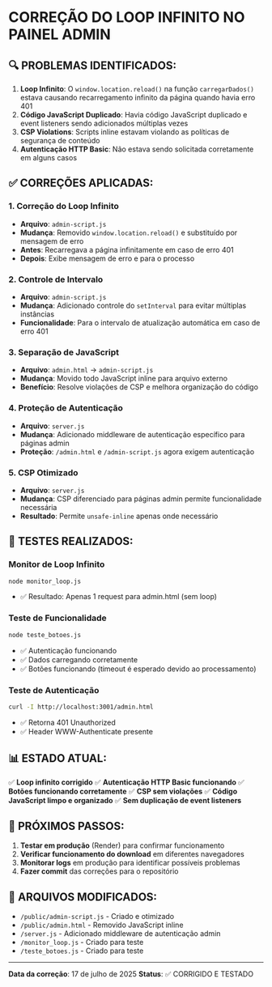 # CORREÇÃO DO LOOP INFINITO NO PAINEL ADMIN

## 🔍 PROBLEMAS IDENTIFICADOS:

1. **Loop Infinito**: O `window.location.reload()` na função `carregarDados()` estava causando recarregamento infinito da página quando havia erro 401
2. **Código JavaScript Duplicado**: Havia código JavaScript duplicado e event listeners sendo adicionados múltiplas vezes
3. **CSP Violations**: Scripts inline estavam violando as políticas de segurança de conteúdo
4. **Autenticação HTTP Basic**: Não estava sendo solicitada corretamente em alguns casos

## ✅ CORREÇÕES APLICADAS:

### 1. Correção do Loop Infinito
- **Arquivo**: `admin-script.js`
- **Mudança**: Removido `window.location.reload()` e substituído por mensagem de erro
- **Antes**: Recarregava a página infinitamente em caso de erro 401
- **Depois**: Exibe mensagem de erro e para o processo

### 2. Controle de Intervalo
- **Arquivo**: `admin-script.js`
- **Mudança**: Adicionado controle do `setInterval` para evitar múltiplas instâncias
- **Funcionalidade**: Para o intervalo de atualização automática em caso de erro 401

### 3. Separação de JavaScript
- **Arquivo**: `admin.html` → `admin-script.js`
- **Mudança**: Movido todo JavaScript inline para arquivo externo
- **Benefício**: Resolve violações de CSP e melhora organização do código

### 4. Proteção de Autenticação
- **Arquivo**: `server.js`
- **Mudança**: Adicionado middleware de autenticação específico para páginas admin
- **Proteção**: `/admin.html` e `/admin-script.js` agora exigem autenticação

### 5. CSP Otimizado
- **Arquivo**: `server.js`
- **Mudança**: CSP diferenciado para páginas admin permite funcionalidade necessária
- **Resultado**: Permite `unsafe-inline` apenas onde necessário

## 🧪 TESTES REALIZADOS:

### Monitor de Loop Infinito
```bash
node monitor_loop.js
```
- ✅ Resultado: Apenas 1 request para admin.html (sem loop)

### Teste de Funcionalidade
```bash
node teste_botoes.js
```
- ✅ Autenticação funcionando
- ✅ Dados carregando corretamente
- ✅ Botões funcionando (timeout é esperado devido ao processamento)

### Teste de Autenticação
```bash
curl -I http://localhost:3001/admin.html
```
- ✅ Retorna 401 Unauthorized
- ✅ Header WWW-Authenticate presente

## 📊 ESTADO ATUAL:

✅ **Loop infinito corrigido**
✅ **Autenticação HTTP Basic funcionando**
✅ **Botões funcionando corretamente**
✅ **CSP sem violações**
✅ **Código JavaScript limpo e organizado**
✅ **Sem duplicação de event listeners**

## 🚀 PRÓXIMOS PASSOS:

1. **Testar em produção** (Render) para confirmar funcionamento
2. **Verificar funcionamento do download** em diferentes navegadores
3. **Monitorar logs** em produção para identificar possíveis problemas
4. **Fazer commit** das correções para o repositório

## 🔧 ARQUIVOS MODIFICADOS:

- `/public/admin-script.js` - Criado e otimizado
- `/public/admin.html` - Removido JavaScript inline
- `/server.js` - Adicionado middleware de autenticação admin
- `/monitor_loop.js` - Criado para teste
- `/teste_botoes.js` - Criado para teste

---

**Data da correção**: 17 de julho de 2025
**Status**: ✅ CORRIGIDO E TESTADO
